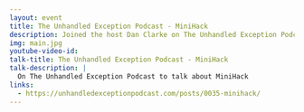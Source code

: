 ```yaml
---
layout: event
title: The Unhandled Exception Podcast - MiniHack
description: Joined the host Dan Clarke on The Unhandled Exception Podcast to talk about MiniHack
img: main.jpg
youtube-video-id: 
talk-title: The Unhandled Exception Podcast - MiniHack
talk-description: |
  On The Unhandled Exception Podcast to talk about MiniHack
links:
  - https://unhandledexceptionpodcast.com/posts/0035-minihack/
---
```


